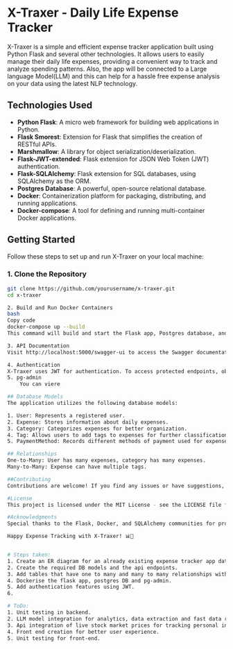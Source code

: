 # X-Traxer - Daily Life Expense Tracker

X-Traxer is a simple and efficient expense tracker application built using Python Flask and several other technologies. It allows users to easily manage their daily life expenses, providing a convenient way to track and analyze spending patterns. Also, the app will be connected to a Large language Model(LLM) and this can help for a hassle free expense analysis on your data using the latest NLP technology.    

## Technologies Used

- **Python Flask**: A micro web framework for building web applications in Python.
- **Flask Smorest**: Extension for Flask that simplifies the creation of RESTful APIs.
- **Marshmallow**: A library for object serialization/deserialization.
- **Flask-JWT-extended**: Flask extension for JSON Web Token (JWT) authentication.
- **Flask-SQLAlchemy**: Flask extension for SQL databases, using SQLAlchemy as the ORM.
- **Postgres Database**: A powerful, open-source relational database.
- **Docker**: Containerization platform for packaging, distributing, and running applications.
- **Docker-compose**: A tool for defining and running multi-container Docker applications.

## Getting Started

Follow these steps to set up and run X-Traxer on your local machine:

### 1. Clone the Repository

```bash
git clone https://github.com/yourusername/x-traxer.git
cd x-traxer

2. Build and Run Docker Containers
bash
Copy code
docker-compose up --build
This command will build and start the Flask app, Postgres database, and pg-admin for database management.

3. API Documentation
Visit http://localhost:5000/swagger-ui to access the Swagger documentation for the API. This documentation provides details about the available endpoints and how to interact with them.

4. Authentication
X-Traxer uses JWT for authentication. To access protected endpoints, obtain a JWT token by making a request to the /login endpoint with valid credentials.
5. pg-admin
    You can viere

## Database Models
The application utilizes the following database models:

1. User: Represents a registered user.
2. Expense: Stores information about daily expenses.
3. Category: Categorizes expenses for better organization.
4. Tag: Allows users to add tags to expenses for further classification.
5. PaymentMethod: Records different methods of payment used for expenses.

## Relationships
One-to-Many: User has many expenses, category has many expenses.
Many-to-Many: Expense can have multiple tags.

##Contributing
Contributions are welcome! If you find any issues or have suggestions, please open an issue or create a pull request.

#License
This project is licensed under the MIT License - see the LICENSE file for details.

#Acknowledgments
Special thanks to the Flask, Docker, and SQLAlchemy communities for providing excellent tools and documentation.

Happy Expense Tracking with X-Traxer! 📊💸


# Steps taken:
1. Create an ER diagram for an already existing expense tracker app data.
2. Create the required DB models and the api endpoints.
3. Add tables that have one to many and many to many relationships with expenses table.
4. Dockerise the flask app, postgres DB and pg-admin.
5. Add authentication features using JWT.
6. 

# ToDo:
1. Unit testing in backend.
2. LLM model integration for analytics, data extraction and fast data retrievals. Also a motivator agent to reduce expense and increase investment.
3. Api integration of live stock market prices for tracking personal investment.
4. Front end creation for better user experience.
5. Unit testing for front-end.